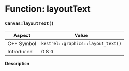 
# Function: layoutText
### `Canvas:layoutText()`

| Aspect | Value |
| --- | --- |
| C++ Symbol | `kestrel::graphics::layout_text()` |
| Introduced | 0.8.0 |

**Description**


